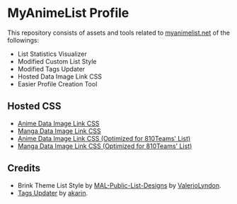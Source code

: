 # MyAnimeList Profile
This repository consists of assets and tools related to [myanimelist.net](https://myanimelist.net/) of the followings:
- List Statistics Visualizer
- Modified Custom List Style
- Modified Tags Updater
- Hosted Data Image Link CSS
- Easier Profile Creation Tool

## Hosted CSS
- [Anime Data Image Link CSS](https://810teams.github.io/mal-profile/list/web/api/covers_anime_dataimagelink.css)
- [Manga Data Image Link CSS](https://810teams.github.io/mal-profile/list/web/api/covers_manga_dataimagelink.css)
- [Anime Data Image Link CSS (Optimized for 810Teams' List)](https://810teams.github.io/mal-profile/list/web/api/covers_anime_dataimagelink_optimized.css)
- [Manga Data Image Link CSS (Optimized for 810Teams' List)](https://810teams.github.io/mal-profile/list/web/api/covers_manga_dataimagelink_optimized.css)

## Credits
- Brink Theme List Style by [MAL-Public-List-Designs](https://github.com/ValerioLyndon/MAL-Public-List-Designs) by [ValerioLyndon](https://github.com/ValerioLyndon).
- [Tags Updater](https://greasyfork.org/en/scripts/7125-myanimelist-mal-tags-updater) by [akarin](https://greasyfork.org/en/users/7517-akarin).
